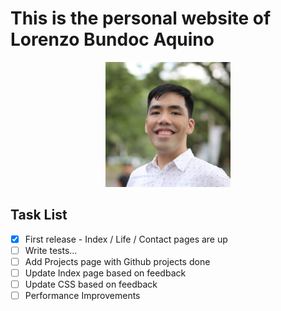 # This is the personal website of Lorenzo Bundoc Aquino

<p align="center">
  <a href="https://lorenzo-aquino.github.io">
    <img alt="Lorenzo Aquino" src="/src/images/avatar.jpg" width="200"/>
  </a>
</p>

## Task List
- [x] First release - Index / Life / Contact pages are up
- [ ] Write tests...
- [ ] Add Projects page with Github projects done
- [ ] Update Index page based on feedback
- [ ] Update CSS based on feedback
- [ ] Performance Improvements

